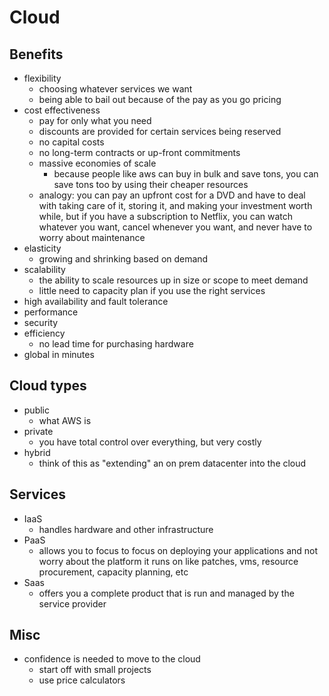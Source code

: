 # Cloud

## Benefits

- flexibility
  - choosing whatever services we want
  - being able to bail out because of the pay as you go pricing
- cost effectiveness
  - pay for only what you need
  - discounts are provided for certain services being reserved
  - no capital costs
  - no long-term contracts or up-front commitments
  - massive economies of scale
    - because people like aws can buy in bulk and save tons, you can save tons too by using their cheaper resources
  - analogy: you can pay an upfront cost for a DVD and have to deal with taking care of it, storing it, and making your investment worth while, but if you have a subscription to Netflix, you can watch whatever you want, cancel whenever you want, and never have to worry about maintenance
- elasticity
  - growing and shrinking based on demand
- scalability
  - the ability to scale resources up in size or scope to meet demand
  - little need to capacity plan if you use the right services
- high availability and fault tolerance
- performance
- security
- efficiency
  - no lead time for purchasing hardware
- global in minutes

## Cloud types

- public
  - what AWS is
- private
  - you have total control over everything, but very costly
- hybrid
  - think of this as "extending" an on prem datacenter into the cloud

## Services

- IaaS
  - handles hardware and other infrastructure
- PaaS
  - allows you to focus to focus on deploying your applications and not worry about the platform it runs on like patches, vms, resource procurement, capacity planning, etc
- Saas
  - offers you a complete product that is run and managed by the service provider

## Misc

- confidence is needed to move to the cloud
  - start off with small projects
  - use price calculators

